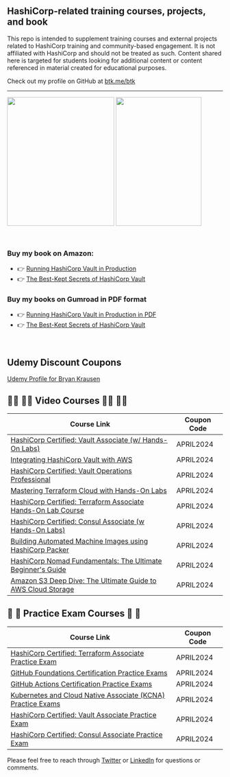 ## HashiCorp-related training courses, projects, and book

This repo is intended to supplement training courses and external projects related to HashiCorp training and community-based engagement. It is not affiliated with HashiCorp and should not be treated as such. Content shared here is targeted for students looking for additional content or content referenced in material created for educational purposes.

Check out my profile on GitHub at [btk.me/btk](btk.me/btk)

*********************************************************************************

<a href="https://amzn.to/2UeUjAI"> <img align="center" alt="" src="https://images-na.ssl-images-amazon.com/images/I/41SXDY4t6-L._SX404_BO1,204,203,200_.jpg" width="250" height="300" /></a>
<a href="https://amzn.to/3HAw4pF"> <img align="center" alt="" src="https://m.media-amazon.com/images/I/41MY0+EHAbL._SX331_BO1,204,203,200_.jpg" width="200" height="300" /></a>

<br>

### **Buy my book on Amazon:**
- 👉 [Running HashiCorp Vault in Production](https://amzn.to/2UeUjAI)
- 👉 [The Best-Kept Secrets of HashiCorp Vault](https://amzn.to/3HAw4pF)

### **Buy my books on Gumroad in PDF format**
- 👉 [Running HashiCorp Vault in Production in PDF](https://gum.co/vaultbook/)
- 👉 [The Best-Kept Secrets of HashiCorp Vault](https://btkrausen.gumroad.com/l/secretsofvault)
<br>

## **Udemy Discount Coupons**

[Udemy Profile for Bryan Krausen](https://www.udemy.com/user/bryan-krausen/ "Udemy Profile")

## 🧑‍💻 🧑‍💻 Video Courses 🧑‍💻 🧑‍💻

| Course Link | Coupon Code |
| ----------- | ----------- |
| [HashiCorp Certified: Vault Associate (w/ Hands-On Labs)](https://btk.me/v) | APRIL2024 |
| [Integrating HashiCorp Vault with AWS](https://btk.me/vaws) | APRIL2024 |
| [HashiCorp Certified: Vault Operations Professional](https://btk.me/vp) | APRIL2024 |
| [Mastering Terraform Cloud with Hands-On Labs](https://btk.me/tfc) | APRIL2024 |
| [HashiCorp Certified: Terraform Associate Hands-On Lab Course](https://btk.me/tfhol) | APRIL2024 |
| [HashiCorp Certified: Consul Associate (w Hands-On Labs)](https://btk.me/c) | APRIL2024 |
| [Building Automated Machine Images using HashiCorp Packer](https://btk.me/p) | APRIL2024 |
| [HashiCorp Nomad Fundamentals: The Ultimate Beginner's Guide](https://btk.me/n) | APRIL2024 |
| [Amazon S3 Deep Dive: The Ultimate Guide to AWS Cloud Storage](https://btk.me/s3) | APRIL2024 |

## 📝 📝 Practice Exam Courses 📝 📝
| Course Link | Coupon Code |
| ----------- | ----------- |
| [HashiCorp Certified: Terraform Associate Practice Exam](https://btk.me/tf) | APRIL2024 |
| [GitHub Foundations Certification Practice Exams](https://btk.me/ghp) | APRIL2024 |
| [GitHub Actions Certification Practice Exams](https://btk.me/gha) | APRIL2024 |
| [Kubernetes and Cloud Native Associate (KCNA) Practice Exams](https://btk.me/kcna) | APRIL2024 |
| [HashiCorp Certified: Vault Associate Practice Exam](https://btk.me/vpe) | APRIL2024 |
| [HashiCorp Certified: Consul Associate Practice Exam](https://btk.me/cpe) | APRIL2024 |

Please feel free to reach through [Twitter](https://twitter.com/btkrausen) or [LinkedIn](https://www.linkedin.com/in/bryan-krausen-5ab8794/) for questions or comments.
